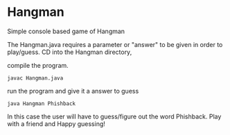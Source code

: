 # Hangman
Simple console based game of Hangman

The Hangman.java requires a parameter or "answer" to be given in order to play/guess. CD into the Hangman directory,

compile the program.

```
javac Hangman.java
```
run the program and give it a answer to guess

```
java Hangman Phishback
```
In this case the user will have to guess/figure out the word Phishback. Play with a friend and Happy guessing!
